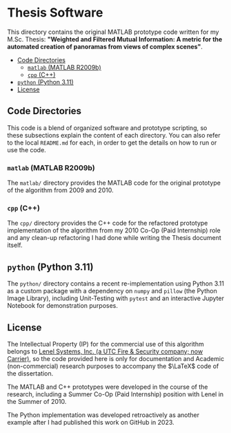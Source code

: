 # Thesis Software

This directory contains the original MATLAB prototype code written for my M.Sc. Thesis: __"Weighted and Filtered Mutual Information: A metric for the automated creation of panoramas from views of complex scenes"__.

<!-- MarkdownTOC -->

- [Code Directories](#code-directories)
    - [`matlab` \(MATLAB R2009b\)](#matlab-matlab-r2009b)
    - [`cpp` \(C++\)](#cpp-c)
- [`python` \(Python 3.11\)](#python-python-311)
- [License](#license)

<!-- /MarkdownTOC -->

<a id="code-directories"></a>
## Code Directories

This code is a blend of organized software and prototype scripting, so these subsections explain the content of each directory. You can also refer to the local `README.md` for each, in order to get the details on how to run or use the code.

<a id="matlab-matlab-r2009b"></a>
### `matlab` (MATLAB R2009b)

The `matlab/` directory provides the MATLAB code for the original prototype of the algorithm from 2009 and 2010.

<a id="cpp-c"></a>
### `cpp` (C++)

The `cpp/` directory provides the C++ code for the refactored prototype implementation of the algorithm from my 2010 Co-Op (Paid Internship) role and any clean-up refactoring I had done while writing the Thesis document itself.

<a id="python-python-311"></a>
## `python` (Python 3.11)

The `python/` directory contains a recent re-implementation using Python 3.11 as a custom package with a dependency on `numpy` and `pillow` (the Python Image Library), including Unit-Testing with `pytest` and an interactive Jupyter Notebook for demonstration purposes.

<a id="license"></a>
## License

The Intellectual Property (IP) for the commercial use of this algorithm belongs to [Lenel Systems, Inc. (a UTC Fire & Security company; now Carrier)](https://www.lenels2.com/en/us/), so the code provided here is only for documentation and Academic (non-commercial) research purposes to accompany the $\LaTeX$ code of the dissertation.

The MATLAB and C++ prototypes were developed in the course of the research, including a Summer Co-Op (Paid Internship) position with Lenel in the Summer of 2010.

The Python implementation was developed retroactively as another example after I had published this work on GitHub in 2023.
